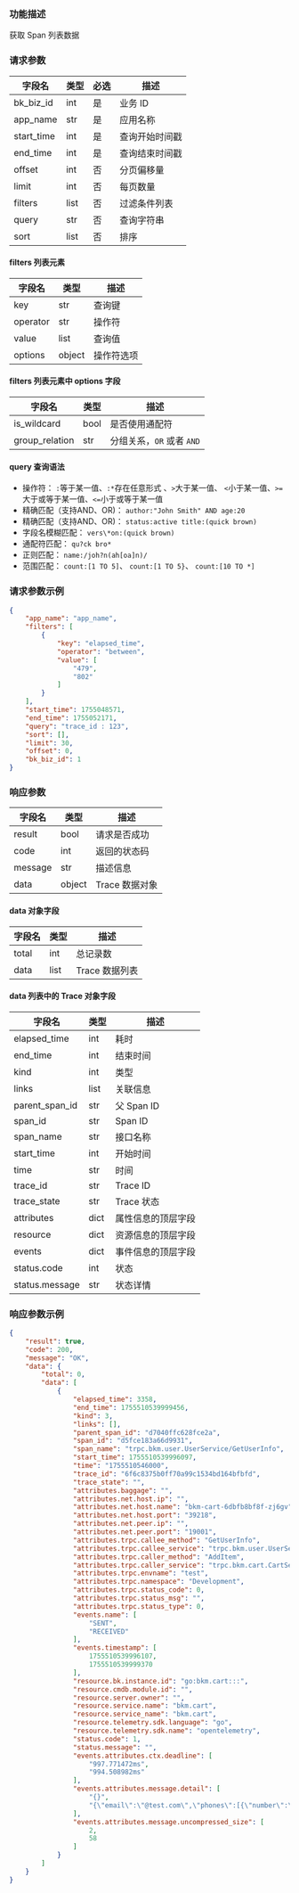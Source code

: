 ### 功能描述

获取 Span 列表数据

### 请求参数

| 字段名        | 类型   | 必选 | 描述      |
|------------|------|----|---------|
| bk_biz_id  | int  | 是  | 业务 ID   |
| app_name   | str  | 是  | 应用名称    |
| start_time | int  | 是  | 查询开始时间戳 |
| end_time   | int  | 是  | 查询结束时间戳 |
| offset     | int  | 否  | 分页偏移量   |
| limit      | int  | 否  | 每页数量    |
| filters    | list | 否  | 过滤条件列表  |
| query      | str  | 否  | 查询字符串   |
| sort       | list | 否  | 排序      |

#### filters 列表元素

| 字段名      | 类型     | 描述    |
|----------|--------|-------|
| key      | str    | 查询键   |
| operator | str    | 操作符   |
| value    | list   | 查询值   |
| options  | object | 操作符选项 |

#### filters 列表元素中 options 字段

| 字段名            | 类型   | 描述                 |
|----------------|------|--------------------|
| is_wildcard    | bool | 是否使用通配符            |
| group_relation | str  | 分组关系，`OR` 或者 `AND` |

#### query 查询语法

- 操作符：
  `:`等于某一值、`:*`存在任意形式 、`>`大于某一值、 `<`小于某一值、`>=`大于或等于某一值、`<=`小于或等于某一值
- 精确匹配（支持AND、OR)：
  `author:"John Smith" AND age:20`
- 精确匹配（支持AND、OR)：
  `status:active
  title:(quick brown)`
- 字段名模糊匹配：
  `vers\*on:(quick brown)`
- 通配符匹配：
  `qu?ck bro*`
- 正则匹配：
  `name:/joh?n(ah[oa]n)/`
- 范围匹配：
  `count:[1 TO 5]`、
  `count:[1 TO 5}`、
  `count:[10 TO *]`

### 请求参数示例

```json
{
    "app_name": "app_name",
    "filters": [
        {
            "key": "elapsed_time",
            "operator": "between",
            "value": [
                "479",
                "802"
            ]
        }
    ],
    "start_time": 1755048571,
    "end_time": 1755052171,
    "query": "trace_id : 123",
    "sort": [],
    "limit": 30,
    "offset": 0,
    "bk_biz_id": 1
}
```

### 响应参数

| 字段名     | 类型     | 描述         |
|---------|--------|------------|
| result  | bool   | 请求是否成功     |
| code    | int    | 返回的状态码     |
| message | str    | 描述信息       |
| data    | object | Trace 数据对象 |

#### data 对象字段

| 字段名   | 类型   | 描述         |
|-------|------|------------|
| total | int  | 总记录数       |
| data  | list | Trace 数据列表 |

#### data 列表中的 Trace 对象字段

| 字段名            | 类型   | 描述        |
|----------------|------|-----------|
| elapsed_time   | int  | 耗时        |
| end_time       | int  | 结束时间      |
| kind           | int  | 类型        |
| links          | list | 关联信息      |
| parent_span_id | str  | 父 Span ID |
| span_id        | str  | Span ID   |
| span_name      | str  | 接口名称      |
| start_time     | int  | 开始时间      |
| time           | str  | 时间        |
| trace_id       | str  | Trace ID  |
| trace_state    | str  | Trace 状态  |
| attributes     | dict | 属性信息的顶层字段 |
| resource       | dict | 资源信息的顶层字段 |
| events         | dict | 事件信息的顶层字段 |
| status.code    | int  | 状态        |
| status.message | str  | 状态详情      |

### 响应参数示例

```json
{
    "result": true,
    "code": 200,
    "message": "OK",
    "data": {
        "total": 0,
        "data": [
            {
                "elapsed_time": 3358,
                "end_time": 1755510539999456,
                "kind": 3,
                "links": [],
                "parent_span_id": "d7040ffc628fce2a",
                "span_id": "d5fce183a66d9931",
                "span_name": "trpc.bkm.user.UserService/GetUserInfo",
                "start_time": 1755510539996097,
                "time": "1755510546000",
                "trace_id": "6f6c8375b0ff70a99c1534bd164bfbfd",
                "trace_state": "",
                "attributes.baggage": "",
                "attributes.net.host.ip": "",
                "attributes.net.host.name": "bkm-cart-6dbfb8bf8f-zj6gv",
                "attributes.net.host.port": "39218",
                "attributes.net.peer.ip": "",
                "attributes.net.peer.port": "19001",
                "attributes.trpc.callee_method": "GetUserInfo",
                "attributes.trpc.callee_service": "trpc.bkm.user.UserService",
                "attributes.trpc.caller_method": "AddItem",
                "attributes.trpc.caller_service": "trpc.bkm.cart.CartService",
                "attributes.trpc.envname": "test",
                "attributes.trpc.namespace": "Development",
                "attributes.trpc.status_code": 0,
                "attributes.trpc.status_msg": "",
                "attributes.trpc.status_type": 0,
                "events.name": [
                    "SENT",
                    "RECEIVED"
                ],
                "events.timestamp": [
                    1755510539996107,
                    1755510539999370
                ],
                "resource.bk.instance.id": "go:bkm.cart:::",
                "resource.cmdb.module.id": "",
                "resource.server.owner": "",
                "resource.service.name": "bkm.cart",
                "resource.service_name": "bkm.cart",
                "resource.telemetry.sdk.language": "go",
                "resource.telemetry.sdk.name": "opentelemetry",
                "status.code": 1,
                "status.message": "",
                "events.attributes.ctx.deadline": [
                    "997.771472ms",
                    "994.508982ms"
                ],
                "events.attributes.message.detail": [
                    "{}",
                    "{\"email\":\"@test.com\",\"phones\":[{\"number\":\"123\",\"type\":1}]}"
                ],
                "events.attributes.message.uncompressed_size": [
                    2,
                    58
                ]
            }
        ]
    }
}
```